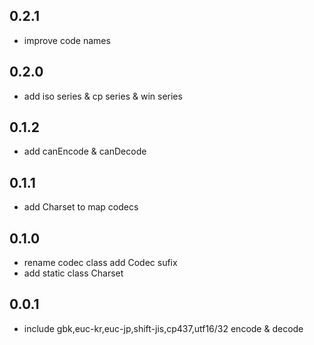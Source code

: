 ## 0.2.1

* improve code names

## 0.2.0

* add iso series & cp series & win series

## 0.1.2

* add canEncode & canDecode
  
## 0.1.1

* add Charset to map codecs

## 0.1.0

* rename codec class add Codec sufix
* add static class Charset

## 0.0.1

* include gbk,euc-kr,euc-jp,shift-jis,cp437,utf16/32  encode & decode
